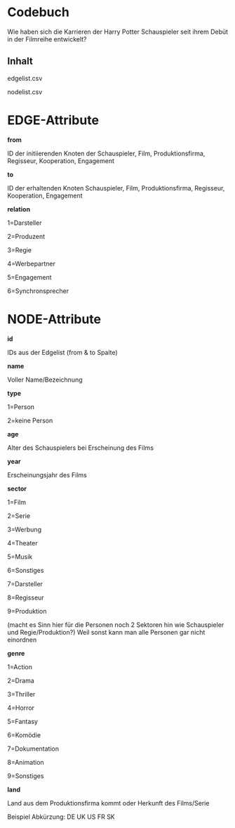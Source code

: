# Codebuch
Wie haben sich die Karrieren der Harry Potter Schauspieler seit ihrem Debüt in der Filmreihe entwickelt?

## Inhalt 

edgelist.csv 

nodelist.csv

# EDGE-Attribute

**from**

ID der initiierenden Knoten der Schauspieler, Film, Produktionsfirma, Regisseur, Kooperation, Engagement

**to**

ID der erhaltenden Knoten Schauspieler, Film, Produktionsfirma, Regisseur, Kooperation, Engagement 

**relation**

1=Darsteller

2=Produzent

3=Regie

4=Werbepartner

5=Engagement

6=Synchronsprecher

# NODE-Attribute
**id**

IDs aus der Edgelist (from & to Spalte)

**name**

Voller Name/Bezeichnung

**type**

1=Person 

2=keine Person 

**age**

Alter des Schauspielers bei Erscheinung des Films

**year**

Erscheinungsjahr des Films

**sector**

1=Film

2=Serie

3=Werbung

4=Theater

5=Musik

6=Sonstiges

7=Darsteller

8=Regisseur

9=Produktion

(macht es Sinn hier für die Personen noch 2 Sektoren hin wie Schauspieler und Regie/Produktion?) Weil sonst kann man alle Personen gar nicht einordnen

**genre**

1=Action

2=Drama

3=Thriller

4=Horror

5=Fantasy

6=Komödie

7=Dokumentation

8=Animation

9=Sonstiges

**land**

Land aus dem Produktionsfirma kommt oder Herkunft des Films/Serie

Beispiel Abkürzung:
DE
UK
US
FR
SK


